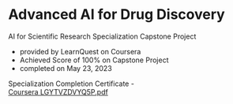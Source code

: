 # Advanced AI for Drug Discovery
AI for Scientific Research Specialization Capstone Project </br>
- provided by LearnQuest on Coursera
- Achieved Score of 100\% on Capstone Project
- completed on May 23, 2023 </br>

Specialization Completion Certificate - </br>
[Coursera LGYTVZDVYQ5P.pdf](https://github.com/Aneeshcoder/Advanced-AI-for-Drug-Discovery/files/11542538/Coursera.LGYTVZDVYQ5P.pdf)

